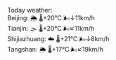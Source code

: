 Today weather:  
Beijing: 🌦   🌡️+20°C 🌬️↓11km/h  
Tianjin: 🌫  🌡️+20°C 🌬️↙11km/h  
Shijiazhuang: ☁️   🌡️+21°C 🌬️↓8km/h  
Tangshan: 🌦   🌡️+17°C 🌬️↙19km/h  
